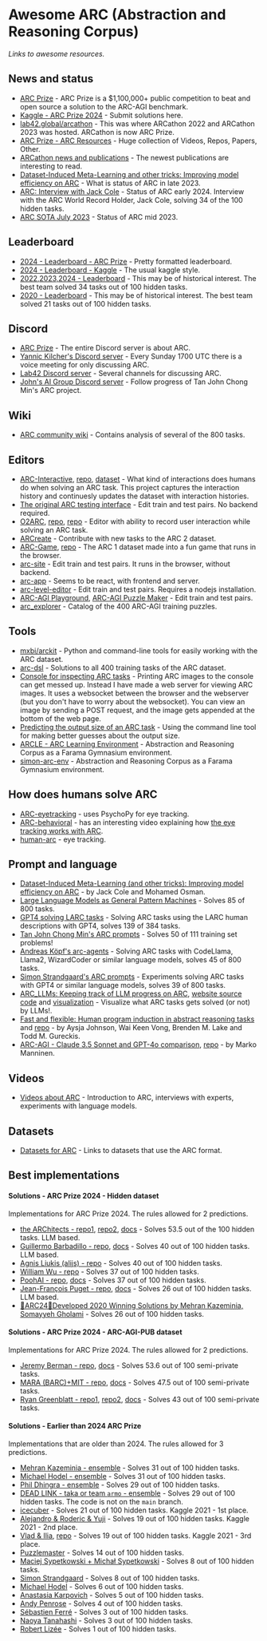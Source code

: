 # Awesome ARC (Abstraction and Reasoning Corpus)

*Links to awesome resources.* 

## News and status

* [ARC Prize](https://arcprize.org/) - ARC Prize is a $1,100,000+ public competition to beat and open source a solution to the ARC-AGI benchmark.
* [Kaggle - ARC Prize 2024](https://www.kaggle.com/competitions/arc-prize-2024) - Submit solutions here.
* [lab42.global/arcathon](https://lab42.global/arcathon/) - This was where ARCathon 2022 and ARCathon 2023 was hosted. ARCathon is now ARC Prize.
* [ARC Prize - ARC Resources](https://docs.google.com/spreadsheets/d/1fR4cgjY1kNKN_dxiidBQbyT6Gv7_Ko7daKOjlYojwTY/edit?gid=658867951#gid=658867951) - Huge collection of Videos, Repos, Papers, Other.
* [ARCathon news and publications](https://lab42.global/arcathon/updates/) - The newest publications are interesting to read.
* [Dataset-Induced Meta-Learning and other tricks: Improving model efficiency on ARC](https://lab42.global/community-post-model-efficiency/) - What is status of ARC in late 2023.
* [ARC: Interview with Jack Cole](https://lab42.global/community-interview-jack-cole/) - Status of ARC early 2024. Interview with the ARC World Record Holder, Jack Cole, solving 34 of the 100 hidden tasks.
* [ARC SOTA July 2023](https://lab42.global/community-2023-july-arc-sota/) - Status of ARC mid 2023.

## Leaderboard

* [2024 - Leaderboard - ARC Prize](https://arcprize.org/leaderboard) - Pretty formatted leaderboard.
* [2024 - Leaderboard - Kaggle](https://www.kaggle.com/competitions/arc-prize-2024/leaderboard) - The usual kaggle style. 
* [2022,2023,2024 - Leaderboard](https://lab42.global/arcathon/leaderboard/) - This may be of historical interest. The best team solved 34 tasks out of 100 hidden tasks. 
* [2020 - Leaderboard](https://www.kaggle.com/competitions/abstraction-and-reasoning-challenge/leaderboard) - This may be of historical interest. The best team solved 21 tasks out of 100 hidden tasks.

## Discord

* [ARC Prize](https://discord.gg/9b77dPAmcA) - The entire Discord server is about ARC.
* [Yannic Kilcher's Discord server](https://ykilcher.com/discord) - Every Sunday 1700 UTC there is a voice meeting for only discussing ARC.
* [Lab42 Discord server](https://discord.gg/waRCYPEc6C) - Several channels for discussing ARC.
* [John's AI Group Discord server](https://discord.gg/bzp87AHJy5) - Follow progress of Tan John Chong Min's ARC project.


## Wiki

* [ARC community wiki](https://github.com/arc-community/arc/wiki) - Contains analysis of several of the 800 tasks.


## Editors

* [ARC-Interactive](https://neoneye.github.io/arc/), [repo](https://github.com/neoneye/ARC-Interactive), [dataset](https://github.com/neoneye/ARC-Interactive-History-Dataset) - What kind of interactions does humans do when solving an ARC task. This project captures the interaction history and continuesly updates the dataset with interaction histories.
* [The original ARC testing interface](https://github.com/fchollet/ARC-AGI/tree/master/apps) - Edit train and test pairs. No backend required.
* [O2ARC](https://o2arc.com/), [repo](https://github.com/GIST-DSLab/O2ARC_V2), [repo](https://github.com/KSB21ST/MINI-ARC/) - Editor with ability to record user interaction while solving an ARC task.
* [ARCreate](https://arc-editor.lab42.global/) - Contribute with new tasks to the ARC 2 dataset.
* [ARC-Game](https://volotat.github.io/ARC-Game/), [repo](https://github.com/volotat/ARC-Game) - The ARC 1 dataset made into a fun game that runs in the browser.
* [arc-site](https://github.com/victorvikram/arc-site) - Edit train and test pairs. It runs in the browser, without backend.
* [arc-app](https://github.com/victorvikram/arc-app) - Seems to be react, with frontend and server.
* [arc-level-editor](https://github.com/arc-community/arc-level-editor) - Edit train and test pairs. Requires a nodejs installation.
* [ARC-AGI Playground](https://arcplayground.com/), [ARC-AGI Puzzle Maker](https://arc-agi-puzzle-maker.vercel.app/) - Edit train and test pairs.
* [arc_explorer](https://lewish.io/arc-explorer/) - Catalog of the 400 ARC-AGI training puzzles.


## Tools

* [mxbi/arckit](https://github.com/mxbi/arckit) - Python and command-line tools for easily working with the ARC dataset.
* [arc-dsl](https://github.com/michaelhodel/arc-dsl) - Solutions to all 400 training tasks of the ARC dataset.
* [Console for inspecting ARC tasks](https://github.com/neoneye/arc-console) - Printing ARC images to the console can get messed up. Instead I have made a web server for viewing ARC images. It uses a websocket between the browser and the webserver (but you don't have to worry about the websocket). You can view an image by sending a POST request, and the image gets appended at the bottom of the web page.
* [Predicting the output size of an ARC task](https://github.com/neoneye/arc-output-size) - Using the command line tool for making better guesses about the output size.
* [ARCLE - ARC Learning Environment](https://github.com/ConfeitoHS/arcle) - Abstraction and Reasoning Corpus as a Farama Gymnasium environment.
* [simon-arc-env](https://github.com/neoneye/simon-arc-env) - Abstraction and Reasoning Corpus as a Farama Gymnasium environment.

## How does humans solve ARC

* [ARC-eyetracking](https://github.com/lbakst/ARC-eyetracking) - uses PsychoPy for eye tracking.
* [ARC-behavioral](https://github.com/ahn-cj/ARC-behavioral) - has an interesting video explaining how [the eye tracking works with ARC](https://github.com/ahn-cj/ARC-behavioral/blob/main/demo/training/mturk_tutorial.mov).
* [human-arc](https://github.com/MichaelPascale/human-arc) - eye tracking.

## Prompt and language

* [Dataset-Induced Meta-Learning (and other tricks): Improving model efficiency on ARC](https://lab42.global/community-post-model-efficiency/) - by 
Jack Cole and Mohamed Osman.
* [Large Language Models as General Pattern Machines](https://general-pattern-machines.github.io/) - Solves 85 of 800 tasks.
* [GPT4 solving LARC tasks](https://github.com/evanthebouncy/larc_gpt4) - Solving ARC tasks using the LARC human descriptions with GPT4, solves 139 of 384 tasks.
* [Tan John Chong Min's ARC prompts](https://github.com/tanchongmin/ARC-Challenge) - Solves 50 of 111 training set problems!
* [Andreas Köpf's arc-agents](https://github.com/andreaskoepf/arc-agents) - Solving ARC tasks with CodeLlama, Llama2, WizardCoder or similar language models, solves 45 of 800 tasks.
* [Simon Strandgaard's ARC prompts](https://github.com/neoneye/arc-prompt) - Experiments solving ARC tasks with GPT4 or similar language models, solves 39 of 800 tasks.
* [ARC_LLMs: Keeping track of LLM progress on ARC](https://github.com/alxndrTL/ARC_LLMs), [website source code](https://github.com/alxndrTL/alxndrTL.github.io/tree/master/ARC) and [visualization](https://alxndrtl.github.io/ARC/) - Visualize what ARC tasks gets solved (or not) by LLMs!.
* [Fast and flexible: Human program induction in abstract reasoning tasks](https://arc-visualizations.github.io/) and [repo](https://github.com/arc-visualizations/arc-visualizations.github.io) - by Aysja Johnson, Wai Keen Vong, Brenden M. Lake and Todd M. Gureckis.
* [ARC-AGI - Claude 3.5 Sonnet and GPT-4o comparison](https://mesokosmos.notion.site/ARC-AGI-Claude-3-5-Sonnet-and-GPT-4o-comparison-1d90907ca1784832a0acc315882b1dc2), [repo](https://github.com/markomanninen/ARC-AGI/tree/master/test) - by Marko Manninen.


## Videos

* [Videos about ARC](https://github.com/neoneye/arc-notes/tree/main/videos%20about%20arc) - Introduction to ARC, interviews with experts, experiments with language models.


## Datasets

* [Datasets for ARC](https://github.com/neoneye/arc-notes/tree/main/datasets) - Links to datasets that use the ARC format.

## Best implementations

#### Solutions - ARC Prize 2024 - Hidden dataset

Implementations for ARC Prize 2024. The rules allowed for 2 predictions.

* [the ARChitects - repo1](https://github.com/da-fr/arc-prize-2024/tree/main), [repo2](https://www.kaggle.com/code/gregkamradt/arc-prize-v8/notebook?scriptVersionId=211457842), [docs](https://github.com/da-fr/arc-prize-2024/blob/main/the_architects.pdf) - Solves 53.5 out of the 100 hidden tasks. LLM based.
* [Guillermo Barbadillo - repo](https://github.com/ironbar/arc24), [docs](https://ironbar.github.io/arc24/05_Solution_Summary/) - Solves 40 out of 100 hidden tasks. LLM based.
* [Agnis Liukis (alijs) - repo](https://www.kaggle.com/code/gregkamradt/arc-prize-2024-solution-4th-place-score-40-811b72) - Solves 40 out of 100 hidden tasks.
* [William Wu - repo](https://www.kaggle.com/code/gregkamradt/small-sample-arc24) - Solves 37 out of 100 hidden tasks.
* [PoohAI - repo](https://www.kaggle.com/code/gregkamradt/arc-prize-2024-8th-place-solution), [docs](https://drive.google.com/file/d/1kTom9M54LVfLbPDQHpGgfUs3y1IYIpy2/view) - Solves 37 out of 100 hidden tasks.
* [Jean-François Puget - repo](https://github.com/jfpuget/ARC-AGI-Challenge-2024), [docs](https://github.com/jfpuget/ARC-AGI-Challenge-2024/blob/main/arc.pdf) - Solves 26 out of 100 hidden tasks. LLM based.
* [🧮ARC24🧠Developed 2020 Winning Solutions by Mehran Kazeminia, Somayyeh Gholami](https://www.kaggle.com/code/mehrankazeminia/3-arc24-developed-2020-winning-solutions) - Solves 26 out of 100 hidden tasks.

#### Solutions - ARC Prize 2024 - ARC-AGI-PUB dataset

Implementations for ARC Prize 2024. The rules allowed for 2 predictions.

* [Jeremy Berman - repo](https://www.kaggle.com/code/jerber/jeremy-arc), [docs](https://jeremyberman.substack.com/p/how-i-got-a-record-536-on-arc-agi) - Solves 53.6 out of 100 semi-private tasks.
* [MARA (BARC)+MIT - repo](https://www.kaggle.com/code/ekinakyurek/my-sub?scriptVersionId=205863014), [docs](https://ekinakyurek.github.io/papers/ttt.pdf) - Solves 47.5 out of 100 semi-private tasks.
* [Ryan Greenblatt - repo1](https://www.kaggle.com/code/rgreenblatt/rg-basic-ported-submission), [repo2](https://github.com/rgreenblatt/arc_draw_more_samples_pub), [docs](https://redwoodresearch.substack.com/p/getting-50-sota-on-arc-agi-with-gpt) - Solves 43 out of 100 semi-private tasks.


#### Solutions - Earlier than 2024 ARC Prize

Implementations that are older than 2024. The rules allowed for 3 predictions.

* [Mehran Kazeminia - ensemble](https://www.kaggle.com/code/mehrankazeminia/arc2023-end-to-end-v7) - Solves 31 out of 100 hidden tasks.
* [Michael Hodel - ensemble](https://www.kaggle.com/code/michaelhodel/arc-ensemble/notebook) - Solves 31 out of 100 hidden tasks.
* [Phil Dhingra - ensemble](https://www.kaggle.com/code/philipkd/arc-late-submission-1st-and-3rd-place-ensemble) - Solves 29 out of 100 hidden tasks.
* [DEAD LINK - taka or team `armo` - ensemble](https://github.com/tien2020le2020/arc_baseline/tree/arc_tree7) - Solves 29 out of 100 hidden tasks. The code is not on the `main` branch.
* [icecuber](https://github.com/top-quarks/ARC-solution) - Solves 21 out of 100 hidden tasks. Kaggle 2021 - 1st place.
* [Alejandro & Roderic & Yuji](https://github.com/alejandrodemiquel/ARC_Kaggle) - Solves 19 out of 100 hidden tasks. Kaggle 2021 - 2nd place.
* [Vlad & Ilia](https://www.kaggle.com/code/ilialar/3rd-place-end-to-end-solution/notebook), [repo](https://github.com/IliaLarchenko/abstract_reasoning) - Solves 19 out of 100 hidden tasks. Kaggle 2021 - 3rd place.
* [Puzzlemaster](https://github.com/artyompal/kaggle-abstract-reasoning) - Solves 14 out of 100 hidden tasks.
* [Maciej Sypetkowski + Michał Sypetkowski](https://github.com/maciej-sypetkowski/kaggle-arc-solution) - Solves 8 out of 100 hidden tasks.
* [Simon Strandgaard](https://github.com/loda-lang/loda-rust) - Solves 8 out of 100 hidden tasks.
* [Michael Hodel](https://github.com/michaelhodel/arc-dsl) - Solves 6 out of 100 hidden tasks.
* [Anastasia Karpovich](https://www.kaggle.com/code/user189546/5-crop-tasks-by-brute-force) - Solves 5 out of 100 hidden tasks.
* [Andy Penrose](https://www.kaggle.com/code/andypenrose/macro-dsl-for-arc-with-heuristic-search/notebook) - Solves 4 out of 100 hidden tasks.
* [Sébastien Ferré](https://github.com/sebferre/ARC-MDL) - Solves 3 out of 100 hidden tasks.
* [Naoya Tanahashi](https://github.com/Naoism/kaggle_Abstraction_and_Reasoning_Challenge) - Solves 3 out of 100 hidden tasks.
* [Robert Lizée](https://github.com/robertlizee/arc-solver) - Solves 1 out of 100 hidden tasks.
